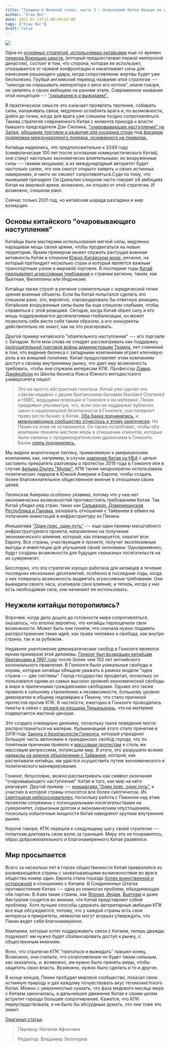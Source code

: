 ```yaml
---
title: "Трещины в Великой стене, часть 3 — Очарование Китая больше не действует"
author: "Этан Янг"
date: 2021-07-21T11:00:00+03:00
tags: ["Этан Янг"]
draft: false
---
```

![](https://www.aier.org/wp-content/uploads/2021/07/charm-800x508.jpg)

Одна из [основных стратегий, используемых китайцами](https://www.amazon.com/Hundred-Year-Marathon-Strategy-Replace-Superpower/dp/1250081343) еще со времен [периода Воюющих царств,](https://www.sjsu.edu/faculty/watkins/warringstates.htm) (который предшествовал первой имперской династии), состоит в том, что сторона, которая ее использует, отказывается от прямой конфронтации и накапливает силы для нанесения решающего удара, когда сопротивление жертвы будет уже бесполезно. Грубый английский перевод названия этой стратегии --- "никогда не спрашивать императора о весе его котлов", иначе говоря, не заявлять о своих амбициях на раннем этапе. Современное название этой концепции --- ["скрываемся и выжидаем".](https://www.brookings.edu/articles/hus-to-blame-for-chinas-foreign-assertiveness/)

В практическом смысле это означает проявлять терпение, собирать силы, налаживать связи, медленно ослаблять врага и, по возможности, дойти до точки, когда для врага уже слишком поздно сопротивляться. Такова стратегия современного Китая с момента прихода к власти бывшего председателя Дэн Сяопина, ["очаровывающее наступление" на Запад,](https://www.usnews.com/news/best-countries/articles/2020-12-10/the-nationalist-agenda-behind-china-opening-up-to-foreign-companies) [обещание торговли и развития для соседних стран](https://carnegieendowment.org/files/Kurlantzick_SoutheastAsia_China.pdf) под [фасадом поддержки международного порядка, основанного на правилах.](https://interactives.lowyinstitute.org/features/china-rules-based-order/)

Китайцы надеялись, что предположительно к 2049 году (символические 100 лет после основания коммунистического Китая), они станут настолько экономически влиятельными, их вооруженные силы --- такими мощными, а их международный авторитет будет настолько силен, что они смогут открыто заявить о своих истинных намерениях, и никто не сможет сопротивляться.Судя по тому, что нынешний президент Си Цзиньпин слишком часто говорит об амбициях Китая на мировой арене, возможно, он отошел от этой стратегии. И возможно, слишком рано.

Сейчас только 2021 год, но китайская шарада разгадана и мир возмущен.

## Основы китайского "очаровывающего наступления"

Китайцы были мастерами использования мягкой силы, медленно наращивая мощь своей армии, чтобы продвигаться на новые территории. Ярким примером может служить растущая военная активность Китая в спорном [Южно-Китайском море,](https://www.cfr.org/timeline/chinas-maritime-disputes) регионе, на который претендует несколько стран и который является важным транспортным узлом в мировой торговле. В последние годы [Китай предъявляет агрессивные требования](https://www.heritage.org/homeland-security/commentary/wanted-strategy-limit-chinas-grand-plans-the-south-china-sea) к странам региона, таким, как Вьетнам, Филиппины или Индонезия.

Китайцы также строят в регионе сомнительные с юридической точки зрения военные объекты. Если бы Китай попытался сделать это слишком рано, это, вероятно, спровоцировало бы ответную реакцию, Китайские вооруженные силы были бы еще слишком слабыми, чтобы справиться с этой реакцией. Сегодня, когда Китай обрел силу и его мощь поддерживается десятилетиями глобализации, он может позволить себе вести себя таким образом, а его конкуренты действительно не знают, как на это реагировать.

Другой пример китайского "обаятельного наступления" --- его торговля с Западом. Хотя мои слова не следует рассматривать как поддержку [разрушительной торговой войны администрации Трампа,](https://www.aier.org/article/the-trade-war-a-one-year-assessment-executive-summary/) нет сомнений в том, что ведение бизнеса с западными компаниями играет ключевую роль в их внешней политике. Китай предоставляет этим компаниям доступ к своему внутреннему рынку, что дает ему возможность требовать, чтобы они служили интересам КПК. Профессор [Дэвид Джейкобсон](https://www.usnews.com/news/best-countries/articles/2020-12-10/the-nationalist-agenda-behind-china-opening-up-to-foreign-companies) из Школы бизнеса Кокса Южного методистского университета пишет:

> Это не просто абстрактная гипотеза. Китай уже сделал это совсем недавно с двумя британскими банками Standard Chartered и HSBC, ведущими операции в Гонконге и на материке. Пекин предъявил ультиматум, что, если они не поддержат  публично закон о национальной безопасности в Гонконге, они потеряют право вести бизнес в Китае. [Оба банка подчинились,](https://edition.cnn.com/2020/06/04/business/hsbc-standard-chartered-hong-kong-law-intl-hnk/index.html) и [международное сообщество отнеслось к этому критически](https://www.reuters.com/article/us-hongkong-protests-hsbc-hldg-stanchart/hsbc-stanchart-criticised-for-backing-hong-kong-security-law-idUSKBN23B0FD). Но Пекин на этом не остановился. Он также потребовал, чтобы обе компании приняли жесткие меры в отношении клиентов, которые были связаны с продемократическим движением в Гонконге. Банки [опять подчинились.](https://www.reuters.com/article/us-hongkong-security-wealth-exclusive/exclusive-global-banks-scrutinize-their-hong-kong-clients-for-pro-democracy-ties-idUSKCN24L096)

Мы видели аналогичную тактику, применяемую к американским компаниям, как, например, в случае [давления Китая на НБА](https://www.nytimes.com/2019/10/07/sports/basketball/nba-china-hong-kong.html) с целью заставить прекратить разговоры о протестах 2019 года в Гонконге или в случае [фильма Disney "Мулан".](https://www.usnews.com/news/best-countries/articles/2020-10-06/commentary-mulan-disney-and-the-dilemma-of-doing-business-in-china) КПК также неоднократно использовала политических лидеров в Южной Америке и Европе, чтобы создать более благожелательное общественное мнение в отношении своих целей.

Латинская Америка особенно уязвима, потому что у нее нет экономических возможностей противостоять требованиям Китая. Так Китай убедил ряд стран, таких как [Сальвадор, Доминиканская Республика и Панама,](https://www.npr.org/2018/10/13/654179099/china-lures-taiwans-latin-american-allies) разорвать отношения с Тайванем в обмен на получение инвестиций в инфраструктуру из Пекина.

Инициатива ["Один пояс, один путь"](https://www.cfr.org/backgrounder/chinas-massive-belt-and-road-initiative) --- еще один пример масштабного инфраструктурного проекта, направленно на получение экономического влияния, который, как планируется, охватит всю Европу. Все страны, участвующие в проекте, получат эксклюзивные выгоды и инвестиции для улучшения своей экономики. Одновременно, будут созданы возможности для будущих серьезных посягательств на их суверенитет.

Бесспорно, что эта стратегия хорошо работала для китайцев в течение последних нескольких десятилетий, особенно в последние годы, когда у них появилась возможность выдвигать агрессивные требования. Они выжидали своего часа, усиливали свое влияние, и теперь, когда у них есть необходимая сила, они начинают ее использовать.

## Неужели китайцы поторопились?

Впрочем, когда дело дошло до готовности мира сопротивляться, оказалось, что вполне вероятно, что  китайцы переоценили свои возможности. Может быть они поняли, что сначала нужно подавить распространение таких идей, как права человека и свобода, как внутри страны, так и за рубежом.

Недавнее уничтожение демократических свобод в Гонконге является ярким примером этой дилеммы. [Гонконг был возвращен китайцам британцами в 1997 году](https://www.bbc.com/news/world-asia-pacific-16526765) после более чем 150 лет английского колониального правления. В Гонконге были уникальные свободы и нормы, которые китайцы обещали уважать в рамках модели "одна страна --- две системы". Город-государство процветал, поскольку он пользовался одним из самых высоких уровней экономической свободы в мире и приличными гражданскими свободами. Однако это также привело к сильному стремлению к независимости, большему уровню демократии и общему недоверию к Пекину, что стало причиной протестов против КПК. В частности, ежегодно в Гонконге проводились пикеты в связи с [резней на площади Тяньаньмэнь,](https://www.aier.org/article/remembering-the-tiananmen-square-massacre/) что на материке подвергается жесткой цензуре.

Это создало очевидную дилемму, поскольку такое поведение могло распространиться на материк. Кульминацией этого стало принятие в 2019 году [Закона о безопасности Гонконга,](https://www.amnesty.org/en/latest/news/2020/07/hong-kong-national-security-law-10-things-you-need-to-know/) который упразднил большую часть автономии и гражданских свобод города, что по понятным причинам привело к [массовым протестам](https://www.amnesty.org/en/latest/news/2019/09/hong-kong-protests-explained/) и столь же массовым репрессиям, потрясшим мир. В итоге, это разрушило всякие [надежды на мирное объединение с Тайванем,](https://www.wsj.com/articles/hong-kong-protests-reverberate-in-taiwan-11578506068) которое, как расчитывали китайцы, им удастся осуществить путем экономического и политического маневрирования.

Гонконг, безусловно, можно рассматривать как символ окончания "очаровывающего наступления" Китая и того, как мир на него реагирует. Другой пример --- [инициатива "Один пояс, один путь",](https://www.forbes.com/sites/wadeshepard/2020/02/28/how-beijing-is-losing-support-for-its-belt-and-road-initiative/?sh=f94747821990) к участию в которой страны относятся все более скептически. Их [скептицизм небезоснователен](https://www.cfr.org/report/chinas-belt-and-road-implications-for-the-united-states/findings), поскольку работа с Пекином над этим проектом сопряжена с потенциальными посягательствами на суверенитет, серьезным долгом и экономическим опустошением, поскольку избыточные мощности Китая наводняют хрупкие внутренние рынки.

Короче говоря, КПК перешла к следующему шагу своей стратегии --- попыткам диктовать свою волю за границей. Миру это не понравилось, образ доброжелательного и благонамеренного Китая развеялся.

## Мир просыпается

Всего за несколько лет в глазах общественности Китай превратился из развивающейся страны с захватывающими возможностями во врага общества номер один. Европа стала гораздо [более воинственной и осторожной](https://www.rferl.org/a/eu-china-harder-line/31267233.html) в отношениях с Китаем. В Соединенных Штатах противостояние Китаю --- одна из немногих проблем, объединяющих обе партии. В Азии такие страны, как [Япония, Индия](https://www.cfr.org/in-brief/quad-indo-pacific-what-know), [Вьетнам](https://www.voanews.com/east-asia-pacific/voa-news-china/vietnam-joins-opposition-chinese-activity-near-disputed-sea-reef) и даже Австралия сходятся во мнении, что Китай представляет собой проблему. Хотя лучшие способы сдержать авторитарные амбиции КПК все еще обсуждаются, потому, что у каждой страны есть свои интересы и приоритеты, немногие могут всерьез утверждать, что Пекин ведет себя благонамеренно.

Компании, которые хотят поддерживать связи с Китаем, теперь дважды подумают: им нужно будет  сбалансировать доступ к рынку, с общественным мнением.

Ясно, что стратегии КПК "прятаться и выжидать" пришел конец. Возможно, они считали, что сопротивление не будет таким сильным, как оказалось, и, возможно, им нужно было принять меры, чтобы защитить свою власть. Возможно, нужно было сделать и то и другое.

В конце концов, Пекин пробудил мировое сообщество, показал свою истинную природу и дал каждому почувствовать вкус гегемонистского Китая. Можно с уверенностью сказать, что фаза медового месяца мира с Китаем закончилась, и дальнейшее движение Китая к своим целям встретит гораздо большее сопротивление. Кажется, что КПК переусердствовала, и не было бы абсурдным думать, что они тоже это знают.

[Оригинал статьи](https://www.aier.org/article/cracks-in-the-great-wall-part-3-chinas-charm-has-expired/)

> Перевод: Наталия Афончина

> Редактор: Владимир Золоторев
